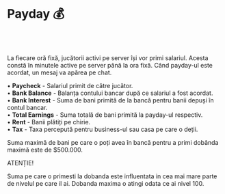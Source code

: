 # Payday 💰
<br><br>

La fiecare oră fixă, jucătorii activi pe server își vor primi salariul. Acesta constă în minutele active pe server până la ora fixă. Când payday-ul este acordat, un mesaj va apărea pe chat.

  • **Paycheck** - Salariul primit de către jucător.  
  • **Bank Balance** - Balanța contului bancar după ce salariul a fost acordat.  
  • **Bank Interest** - Suma de bani primită de la bancă pentru banii depuși în contul bancar.  
  • **Total Earnings** - Suma totală de bani primită la payday-ul respectiv.  
  • **Rent** - Banii plătiți pe chirie.  
  • **Tax** - Taxa percepută pentru business-ul sau casa pe care o deții.  

Suma maximă de bani pe care o poți avea în bancă pentru a primi dobânda maximă este de $500.000.

<div class="danger-container">
    <p class="title">ATENȚIE!</p>
    <p class="description">Suma pe care o primesti la dobanda este influentata in cea mai mare parte de nivelul pe care il ai. Dobanda maxima o atingi odata ce ai nivel 100.</p>
</div>


